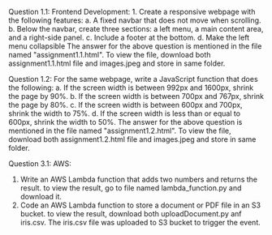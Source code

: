 Question 1.1:
  Frontend Development:
    1. Create a responsive webpage with the following features:
      a. A fixed navbar that does not move when scrolling.
      b. Below the navbar, create three sections: a left menu, a main content area,
          and a right-side panel.
      c. Include a footer at the bottom.
      d. Make the left menu collapsible
    The answer for the above question is mentioned in the file named "assignment1.1.html". To view the file, download both assignment1.1.html file and images.jpeg and store in same folder.

Question 1.2:
  For the same webpage, write a JavaScript function that does the following:
    a. If the screen width is between 992px and 1600px, shrink the page by 90%.
    b. If the screen width is between 700px and 767px, shrink the page by 80%.
    c. If the screen width is between 600px and 700px, shrink the width to 75%.
    d. If the screen width is less than or equal to 600px, shrink the width to 50%.
  The answer for the above question is mentioned in the file named "assignment1.2.html". To view the file, download both assignment1.2.html file and images.jpeg and store in same folder.

Question 3.1:
  AWS:
  1. Write an AWS Lambda function that adds two numbers and returns the result.
to view the result, go to file named lambda_function.py and download it.
  2. Code an AWS Lambda function to store a document or PDF file in an S3 bucket.
to view the result, download both uploadDocument.py anf iris.csv.
The iris.csv file was uploaded to S3 bucket to trigger the event.

